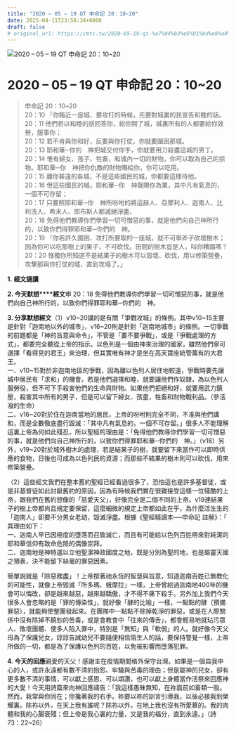 ```yaml
---
title: "2020 – 05 – 19 QT 申命記 20：10~20"
date: 2025-04-11T23:58:34+0800
draft: false
# original_url: https://cmtc.tw/2020-05-19-qt-%e7%94%b3%e5%91%bd%e8%a8%98-20%ef%bc%9a1020
---
```


![2020 – 05 – 19 QT 申命記 20：10~20](/images/qt.jpg   "2020 – 05 – 19 QT 申命記 20：10~20")

# 2020 – 05 – 19 QT 申命記 20：10~20

> 申命記 20：10~20  
> 20：10 「你臨近一座城、要攻打的時候，先要對城裏的民宣告和睦的話。  
> 20：11 他們若以和睦的話回答你，給你開了城，城裏所有的人都要給你效勞，服事你；  
> 20：12 若不肯與你和好，反要與你打仗，你就要圍困那城。  
> 20：13 耶和華─你的　神把城交付你手，你就要用刀殺盡這城的男丁。  
> 20：14 惟有婦女、孩子、牲畜，和城內一切的財物，你可以取為自己的掠物。耶和華─你　神把你仇敵的財物賜給你，你可以吃用。  
> 20：15 離你甚遠的各城，不是這些國民的城，你都要這樣待他。  
> 20：16 但這些國民的城，耶和華─你　神既賜你為業，其中凡有氣息的，一個不可存留；  
> 20：17 只要照耶和華─你　神所吩咐的將這赫人、亞摩利人、迦南人、比利洗人、希未人、耶布斯人都滅絕淨盡，  
> 20：18 免得他們教導你們學習一切可憎惡的事，就是他們向自己神所行的，以致你們得罪耶和華─你們的　神。  
> 20：19 「你若許久圍困、攻打所要取的一座城，就不可舉斧子砍壞樹木；因為你可以吃那樹上的果子，不可砍伐。田間的樹木豈是人，叫你糟蹋嗎？  
> 20：20 惟獨你所知道不是結果子的樹木可以毀壞、砍伐，用以修築營壘，攻擊那與你打仗的城，直到攻塌了。」

**1.** **經文誦讀**

**2. 今天默想****經文**申 20：18 免得他們教導你們學習一切可憎惡的事，就是他們向自己神所行的，以致你們得罪耶和華─你們的　神。

**3. 分享默想經文**（1）v10~20講的是有關「爭戰攻城」的條例。其中v10~15主要是針對「迦南地以外的城市」，v16~20則是針對「迦南地城市」的條例。一切爭戰的前題都是「神的旨意與命令」，不管是「要不要爭戰」，或是「爭戰處理的方式」，都要完全聽從上帝的指示。以色列是一個由神來治理的國家，雖然他們寧可選擇「看得見的君王」來治理，但其實唯有神才是坐在高天寶座統管萬有的大君王。  
一、v10~15對於非迦南地區的爭戰，因為離以色列人居住地較遠，爭戰時要先讓城中居民有「求和」的機會。若是他們選擇和睦，就要讓他們作奴隸，為以色列人服勞役，但不可下手殺害他們的生命與財物。如果他們拒絕和好，就要用武力鎮壓，殺害其中所有的男子，但是可以留下婦女、孩童，牲畜和財物戰利品。（參活潑的生命）  
二、v16~20對於住在迦南當地的居民，上帝的吩咐則完全不同，不准與他們講和，而是全數徹底盡行毀滅：「其中凡有氣息的，一個不可存留。」很多人不能理解這裏上帝為何如此殘忍，所以聖經的理由是：「免得他們教導你們學習一切可憎惡的事，就是他們向自己神所行的，以致你們得罪耶和華─你們的　神。」（v18）另外，v19~20對於城外樹木的處理，若是結果子的樹，就要留下來當作可以即時供應的食物，日後也可成為以色列民的資源；而那些不結果的樹木則可以砍伐，用來修築營壘。

（2）這些經文我們在整本舊約聖經已經看過很多了，恐怕這也是許多基督徒，或是非基督徒如此討厭舊約的原因，因為有時候我們實在很難接受這樣一位殘酷的上帝，跟我們在舊約想像的「慈愛天父」，好像完全是二個不同的上帝。v19連結果子的樹上帝都尚且規定要保留，這麼細微的規定上帝都如此在乎，為什麼活生生的「迦南人」卻要不分男女老幼，毀滅淨盡。根據《聖經精讀本──申命記 註解》：「  
其理由如下：  
一、迦南人早已因極度的墮落而召致滅亡，而且有可能給以色列百姓帶來對純潔的耶和華信仰有致命危險的偶像崇拜。  
二、迦南地是神特選以立他聖潔神政國度之地，既是分別為聖的地，也是屬靈天國之預表，決不能留下絲毫的罪惡因素。

簡單說就是「除惡務盡」！上帝按著祂永恆的智慧與旨意，知道迦南百姓已無教化的可能性，就像上帝毀滅「所多瑪、蛾摩拉」一樣，上帝曾給過迦南地400年的機會可以悔改，卻是越來越惡，越來越驕傲，才不得不痛下殺手。另外加上我們今天很多人會忽略的是「罪的傳染性」，就好像「酵的比喻」一樣，一點點的酵（預備罪惡），就能夠使整團發起來。在團隊中一點點不除掉乾淨的罪惡，或是在人際關係中沒有除掉不饒恕的苦毒，或是會教會中「往來的傳舌」，都會輕易地就玷污眾人、敗壞團體、使多人陷入罪中，特別是「無知」與「軟弱」的人。就好像今天父母為了保護兒女，諄諄告誡幼兒不要隨便相信陌生人的話，要保持警覺一樣，上帝所做的一切，都是為了保護以色列的百姓，以免被影響而墮落犯罪。

**4. 今天的回應**親愛的天父！感謝主在疫情期間格外保守台灣。如果是一個自我中心的人，或許永遠都有數不清的抱怨、牢騷與苦毒的理由；但是屬神的兒女，卻有更多數不清的事情，可以獻上感恩、可以頌讚，也可以獻上身體當作活祭來回應神的大愛！今天用詩篇來向神回應禱告：「我這樣愚昧無知，在祢面前如畜類一般。然而，我常與你同在；你攙著我的右手。祢要以祢的訓言引導我，以後必接我到榮耀裏。除祢以外，在天上我有誰呢？除祢以外，在地上我也沒有所愛慕的。我的肉體和我的心腸衰殘；但上帝是我心裏的力量，又是我的福分，直到永遠。」（詩73：22~26）